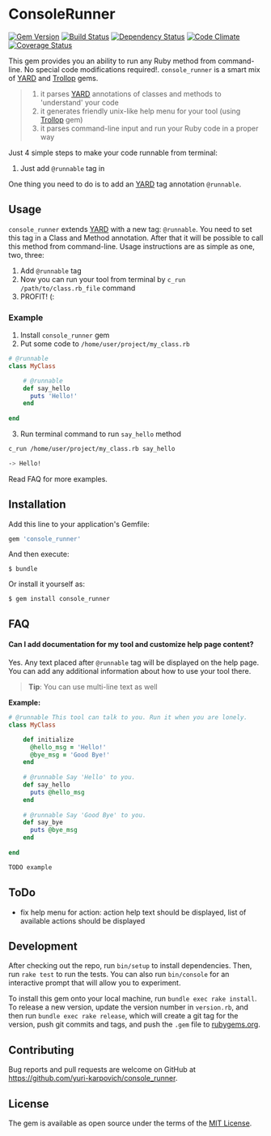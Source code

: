 # ConsoleRunner
[![Gem Version][GV img]][Gem Version]
[![Build Status][BS img]][Build Status]
[![Dependency Status][DS img]][Dependency Status]
[![Code Climate][CC img]][Code Climate]
[![Coverage Status][CS img]][Coverage Status]

This gem provides you an ability to run any Ruby method from command-line. No special code modifications required!.
`console_runner` is a smart mix of [YARD](http://yardoc.org/) and [Trollop](http://manageiq.github.io/trollop/) gems. 
> 1. it parses [YARD](http://yardoc.org/) annotations of classes and methods to 'understand' your code
> 2. it generates friendly unix-like help menu for your tool (using [Trollop](http://manageiq.github.io/trollop/) gem)
> 3. it parses command-line input and run your Ruby code in a proper way 

Just 4 simple steps to make your code runnable from terminal:
1. Just add `@runnable` tag in 

One thing you need to do is to add an [YARD](http://yardoc.org/) tag annotation `@runnable`.

## Usage
`console_runner` extends [YARD](http://yardoc.org/) with a new tag: `@runnable`. You need to set this tag in a Class and Method annotation. After that it will be possible to call this method from command-line.
Usage instructions are as simple as one, two, three:
1. Add `@runnable` tag
2. Now you can run your tool from terminal by `c_run /path/to/class.rb_file` command
3. PROFIT! (: 

### Example
1. Install `console_runner` gem
2. Put some code to `/home/user/project/my_class.rb`
```ruby
# @runnable
class MyClass

    # @runnable
    def say_hello
      puts 'Hello!'
    end
    
end
```
3. Run terminal command to run `say_hello` method
```bash
c_run /home/user/project/my_class.rb say_hello

-> Hello!
```

Read FAQ for more examples.

## Installation

Add this line to your application's Gemfile:

```ruby
gem 'console_runner'
```

And then execute:

    $ bundle

Or install it yourself as:

    $ gem install console_runner

## FAQ
#### **Can I add documentation for my tool and customize help page content?**
Yes. Any text placed after `@runnable` tag will be displayed on the help page. You can add any additional information about how to use your tool there.
> **Tip**: You can use multi-line text as well

**Example:**
```ruby
# @runnable This tool can talk to you. Run it when you are lonely.
class MyClass

    def initialize
      @hello_msg = 'Hello!' 
      @bye_msg = 'Good Bye!' 
    end
    
    # @runnable Say 'Hello' to you.
    def say_hello
      puts @hello_msg
    end
    
    # @runnable Say 'Good Bye' to you.
    def say_bye
      puts @bye_msg
    end
    
end
```

```bash
TODO example
```

## ToDo
- fix help menu for action: action help text should be displayed, list of available actions should be displayed

## Development

After checking out the repo, run `bin/setup` to install dependencies. Then, run `rake test` to run the tests. You can also run `bin/console` for an interactive prompt that will allow you to experiment.

To install this gem onto your local machine, run `bundle exec rake install`. To release a new version, update the version number in `version.rb`, and then run `bundle exec rake release`, which will create a git tag for the version, push git commits and tags, and push the `.gem` file to [rubygems.org](https://rubygems.org).

## Contributing

Bug reports and pull requests are welcome on GitHub at https://github.com/yuri-karpovich/console_runner.

## License

The gem is available as open source under the terms of the [MIT License](http://opensource.org/licenses/MIT).

[Gem Version]: https://rubygems.org/gems/console_runner
[Build Status]: https://travis-ci.org/yuri-karpovich/console_runner
[travis pull requests]: https://travis-ci.org/yuri-karpovich/console_runner/pull_requests
[Dependency Status]: https://gemnasium.com/github.com/yuri-karpovich/console_runner
[Code Climate]: https://codeclimate.com/github/yuri-karpovich/console_runner
[Coverage Status]: https://coveralls.io/github/yuri-karpovich/console_runner

[GV img]: https://badge.fury.io/rb/console_runner.svg
[BS img]: https://travis-ci.org/yuri-karpovich/console_runner.svg?branch=master
[DS img]: https://gemnasium.com/badges/github.com/yuri-karpovich/console_runner.svg
[CC img]: https://codeclimate.com/github/yuri-karpovich/console_runner.png
[CS img]: https://coveralls.io/repos/github/yuri-karpovich/console_runner/badge.svg?branch=master